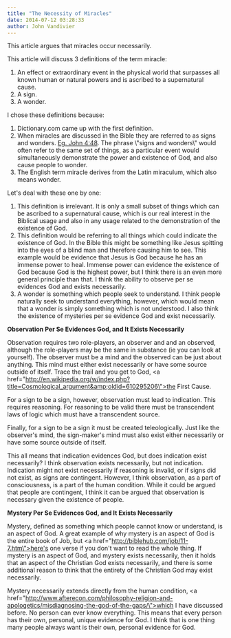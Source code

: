 ```yaml
---
title: "The Necessity of Miracles"
date: 2014-07-12 03:28:33
author: John Vandivier
---
```




This article argues that miracles occur necessarily.

This article will discuss 3 definitions of the term miracle:
<ol>
	<li>An effect or extraordinary event in the physical world that surpasses all known human or natural powers and is ascribed to a supernatural cause.</li>
	<li>A sign.</li>
	<li>A wonder.</li>
</ol>
I chose these definitions because:
<ol>
	<li>Dictionary.com came up with the first definition.</li>
	<li>When miracles are discussed in the Bible they are referred to as signs and wonders. <a href=\"http://biblehub.com/john/4-48.htm\">Eg. John 4:48</a>. The phrase \"signs and wonders\" would often refer to the same set of things, as a particular event would simultaneously demonstrate the power and existence of God, and also cause people to wonder.</li>
	<li>The English term miracle derives from the Latin miraculum, which also means wonder.</li>
</ol>
Let's deal with these one by one:
<ol>
	<li>This definition is irrelevant. It is only a small subset of things which can be ascribed to a supernatural cause, which is our real interest in the Biblical usage and also in any usage related to the demonstration of the existence of God.</li>
	<li>This definition would be referring to all things which could indicate the existence of God. In the Bible this might be something like Jesus spitting into the eyes of a blind man and therefore causing him to see. This example would be evidence that Jesus is God because he has an immense power to heal. Immense power can evidence the existence of God because God is the highest power, but I think there is an even more general principle than that. I think the ability to observe per se evidences God and exists necessarily.</li>
	<li>A wonder is something which people seek to understand. I think people naturally seek to understand everything, however, which would mean that a wonder is simply something which is not understood. I also think the existence of mysteries per se evidence God and exist necessarily.</li>
</ol>
<strong>Observation <strong>Per Se Evidences God, and It Exists Necessarily</strong></strong>

Observation requires two role-players, an observer and and an observed, although the role-players may be the same in substance (ie you can look at yourself). The observer must be a mind and the observed can be just about anything. This mind must either exist necessarily or have some source outside of itself. Trace the trail and you get to God, <a href=\"http://en.wikipedia.org/w/index.php?title=Cosmological_argument&amp;oldid=610295206\">the First Cause</a>.

For a sign to be a sign, however, observation must lead to indication. This requires reasoning. For reasoning to be valid there must be transcendent laws of logic which must have a transcendent source.

Finally, for a sign to be a sign it must be created teleologically. Just like the observer's mind, the sign-maker's mind must also exist either necessarily or have some source outside of itself.

This all means that indication evidences God, but does indication exist necessarily? I think observation exists necessarily, but not indication. Indication might not exist necessarily if reasoning is invalid, or if signs did not exist, as signs are contingent. However, I think observation, as a part of consciousness, is a part of the human condition. While it could be argued that people are contingent, I think it can be argued that observation is necessary given the existence of people.

<strong>Mystery Per Se Evidences God, and It Exists Necessarily</strong>

Mystery, defined as something which people cannot know or understand, is an aspect of God. A great example of why mystery is an aspect of God is the entire book of Job, but <a href=\"http://biblehub.com/job/11-7.htm\">here's one verse</a> if you don't want to read the whole thing. If mystery is an aspect of God, and mystery exists necessarily, then it holds that an aspect of the Christian God exists necessarily, and there is some additional reason to think that the entirety of the Christian God may exist necessarily.

Mystery necessarily extends directly from the human condition, <a href=\"http://www.afterecon.com/philosophy-religion-and-apologetics/misdiagnosing-the-god-of-the-gaps/\">which I have discussed before</a>. No person can ever know everything. This means that every person has their own, personal, unique evidence for God. I think that is one thing many people always want is their own, personal evidence for God.